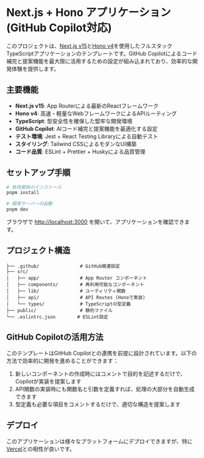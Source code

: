 # Next.js + Hono アプリケーション (GitHub Copilot対応)

このプロジェクトは、[Next.js v15](https://nextjs.org/)と[Hono v4](https://hono.dev/)を使用したフルスタックTypeScriptアプリケーションのテンプレートです。GitHub Copilotによるコード補完と提案機能を最大限に活用するための設定が組み込まれており、効率的な開発体験を提供します。

## 主要機能

- **Next.js v15**: App Routerによる最新のReactフレームワーク
- **Hono v4**: 高速・軽量なWebフレームワークによるAPIルーティング
- **TypeScript**: 型安全性を確保した堅牢な開発環境
- **GitHub Copilot**: AIコード補完と提案機能を最適化する設定
- **テスト環境**: Jest + React Testing Libraryによる自動テスト
- **スタイリング**: Tailwind CSSによるモダンなUI構築
- **コード品質**: ESLint + Prettier + Huskyによる品質管理

## セットアップ手順

```bash
# 依存関係のインストール
pnpm install

# 開発サーバーの起動
pnpm dev
```

ブラウザで [http://localhost:3000](http://localhost:3000) を開いて、アプリケーションを確認できます。

## プロジェクト構造

```
├── .github/               # GitHub関連設定
├── src/
│   ├── app/               # App Router コンポーネント
│   ├── components/        # 再利用可能なコンポーネント
│   ├── lib/               # ユーティリティ関数
│   ├── api/               # API Routes (Honoで実装)
│   └── types/             # TypeScriptの型定義
├── public/                # 静的ファイル
└── .eslintrc.json        # ESLint設定
```

## GitHub Copilotの活用方法

このテンプレートはGitHub Copilotとの連携を前提に設計されています。以下の方法で効率的に開発を進めることができます：

1. 新しいコンポーネントの作成時にはコメントで目的を記述するだけで、Copilotが実装を提案します
2. API関数の実装時にも関数名と引数を定義すれば、処理の大部分を自動生成できます
3. 型定義も必要な項目をコメントするだけで、適切な構造を提案します

## デプロイ

このアプリケーションは様々なプラットフォームにデプロイできますが、特に[Vercel](https://vercel.com/)との相性が良いです。

